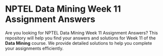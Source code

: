 # NPTEL Data Mining Week 11 Assignment Answers

Are you looking for NPTEL Data Mining Week 11 Assignment Answers? This repository will help you find your answers and solutions for Week 11 of the **Data Mining** course. We provide detailed solutions to help you complete your assignments efficiently.